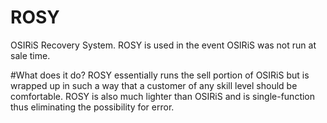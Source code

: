 # ROSY
OSIRiS Recovery System. ROSY is used in the event OSIRiS was not run at sale time.

#What does it do?
ROSY essentially runs the sell portion of OSIRiS but is wrapped up in such a way
that a customer of any skill level should be comfortable.
ROSY is also much lighter than OSIRiS and is single-function thus eliminating
the possibility for error.
